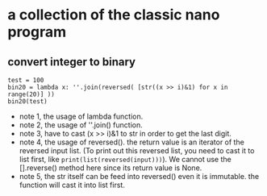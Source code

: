 # a collection of the classic nano program

## convert integer to binary
```
test = 100
bin20 = lambda x: ''.join(reversed( [str((x >> i)&1) for x in range(20)] ))
bin20(test)
``` 
*  note 1, the usage of lambda function.
*  note 2, the usage of ''.join() function.
*  note 3, have to cast (x >> i)&1 to str in order to get the last digit.
*  note 4, the usage of reversed(). the return value is an iterator of the reversed input list. (To print out this reversed list, you need to cast it to list first, like ```print(list(reversed(input)))```). We cannot use the [].reverse() method here since its return value is None. 
*  note 5, the str itself can be feed into reversed() even it is immutable. the function will cast it into list first.
